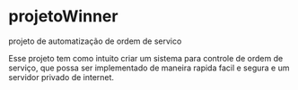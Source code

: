 # projetoWinner
projeto de automatização de ordem de servico

Esse projeto tem como intuito criar um sistema para controle de ordem de serviço,
que possa ser implementado de maneira rapida facil e segura e um servidor privado de internet.
